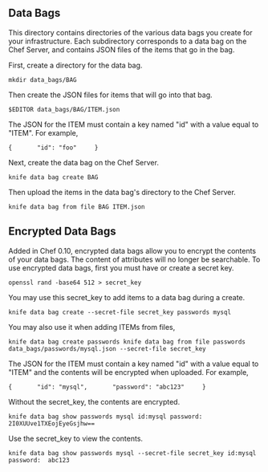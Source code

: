 Data Bags
---------

This directory contains directories of the various data bags you create for your
infrastructure. Each subdirectory corresponds to a data bag on the Chef Server,
and contains JSON files of the items that go in the bag.

First, create a directory for the data bag.

    mkdir data_bags/BAG

Then create the JSON files for items that will go into that bag.

    $EDITOR data_bags/BAG/ITEM.json

The JSON for the ITEM must contain a key named "id" with a value equal to
"ITEM". For example,

    {       "id": "foo"     }

Next, create the data bag on the Chef Server.

    knife data bag create BAG

Then upload the items in the data bag's directory to the Chef Server.

    knife data bag from file BAG ITEM.json


Encrypted Data Bags
-------------------

Added in Chef 0.10, encrypted data bags allow you to encrypt the contents of
your data bags. The content of attributes will no longer be searchable. To use
encrypted data bags, first you must have or create a secret key.

    openssl rand -base64 512 > secret_key

You may use this secret_key to add items to a data bag during a create.

    knife data bag create --secret-file secret_key passwords mysql

You may also use it when adding ITEMs from files,

    knife data bag create passwords knife data bag from file passwords
    data_bags/passwords/mysql.json --secret-file secret_key

The JSON for the ITEM must contain a key named "id" with a value equal to "ITEM"
and the contents will be encrypted when uploaded. For example,

    {       "id": "mysql",       "password": "abc123"     }

Without the secret_key, the contents are encrypted.

    knife data bag show passwords mysql id:mysql password:
    2I0XUUve1TXEojEyeGsjhw==

Use the secret_key to view the contents.

    knife data bag show passwords mysql --secret-file secret_key id:mysql
    password:  abc123

